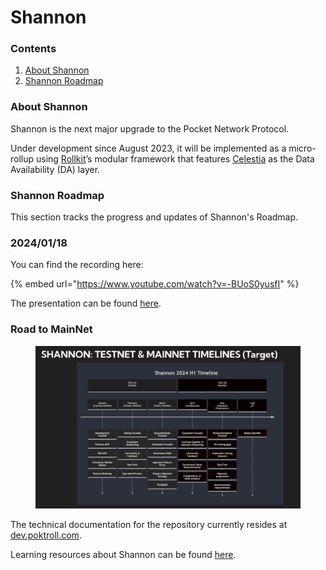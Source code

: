 # Shannon

### Contents&#x20;

1. [About Shannon ](shannon.md#about-shannon)
2. [Shannon Roadmap ](shannon.md#shannon-roadmap)

### About Shannon&#x20;

Shannon is the next major upgrade to the Pocket Network Protocol.&#x20;

Under development since August 2023, it will be implemented as a micro-rollup using [Rollkit](http://web.archive.org/web/20231006003924/https://rollkit.dev/)’s modular framework that features [Celestia](http://web.archive.org/web/20231006003924/https://celestia.org/) as the Data Availability (DA) layer.

### Shannon Roadmap&#x20;

This section tracks the progress and updates of Shannon's Roadmap.​

### 2024/01/18 <a href="#id-2024-01-18" id="id-2024-01-18"></a>

You can find the recording here:&#x20;

{% embed url="https://www.youtube.com/watch?v=-BUoS0yusfI" %}

The presentation can be found [here](https://docs.google.com/presentation/d/1IOiIZjY192RP9FkI1nXdV4I7YcuNkrSIKFIVs25M-TM/edit).​

### Road to MainNet <a href="#road-to-mainnet" id="road-to-mainnet"></a>

<figure><img src="../../.gitbook/assets/CleanShot 2024-02-21 at 18.29.17@2x.png" alt=""><figcaption></figcaption></figure>

The technical documentation for the repository currently resides at [dev.poktroll.com](https://dev.poktroll.com).

Learning resources about Shannon can be found [here](https://github.com/pokt-network/pocket/blob/main/docs/learning/README.md).
